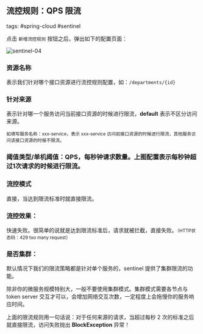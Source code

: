 ## 流控规则：QPS 限流

tags: #spring-cloud #sentinel 

点击 `新增流控规则` 按钮之后，弹出如下的配置页面：

![sentinel-04](https://woniumd.oss-cn-hangzhou.aliyuncs.com/java/hemiao/20220627135449.png)

### 资源名称

表示我们针对哪个接口资源进行流控规则配置，如：`/departments/{id}`

### 针对来源

表示针对哪一个服务访问当前接口资源的时候进行限流，**default** 表示不区分访问来源。
    
<small>如填写服务名称：xxx-service，表示 xxx-service 访问前接口资源的时候进行限流，其他服务访问该接口资源的时候不限流。</small>

### 阈值类型/单机阈值：QPS，每秒钟请求数量。上图配置表示每秒钟超过1次请求的时候进行限流。

### 流控模式

直接，当达到限流标准时就直接限流。

### 流控效果：

快速失败。很简单的说就是达到限流标准后，请求就被拦截，直接失败。<small>（HTTP状态码：429 too many request）</small>

### 是否集群：

默认情况下我们的限流策略都是针对单个服务的，sentinel 提供了集群限流的功能。
    
除非你的微服务规模特别大，一般不要使用集群模式。集群模式需要各节点与 token server 交互才可以，会增加网络交互次数，一定程度上会拖慢你的服务响应时间。

上面的限流规则用一句话说：对于任何来源的请求，当超过每秒 2 次的标准之后就直接限流，访问失败抛出 **BlockException** 异常！

